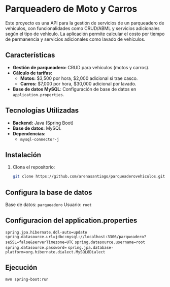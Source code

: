 # Parqueadero de Moto y Carros

Este proyecto es una API para la gestión de servicios de un parqueadero de vehículos, con funcionalidades como CRUD/ABML y servicios adicionales según el tipo de vehículo. La aplicación permite calcular el costo por tiempo de permanencia y servicios adicionales como lavado de vehículos.

## Características

- **Gestión de parqueadero:** CRUD para vehículos (motos y carros).
- **Cálculo de tarifas:** 
  - **Motos:** $3,500 por hora, $2,000 adicional si trae casco.
  - **Carros:** $7,000 por hora, $30,000 adicional por lavado.
- **Base de datos MySQL**: Configuración de base de datos en `application.properties`.

## Tecnologías Utilizadas

- **Backend:** Java (Spring Boot)
- **Base de datos:** MySQL
- **Dependencias:**
  - `mysql-connector-j`

## Instalación

1. Clona el repositorio:

   ```bash
   git clone https://github.com/arenasantiago/parqueaderovehiculos.git


## Configura la base de datos
 Base de datos: `parqueadero`
 Usuario: `root`

 ## Configuracion del application.properties
  `spring.jpa.hibernate.ddl-auto=update`
  `spring.datasource.url=jdbc:mysql://localhost:3306/parqueadero?seSSL=false&serverTimezone=UTC`
  `spring.datasource.username=root`
  `spring.datasource.password=`
  `spring.jpa.database-platform=org.hibernate.dialect.MySQL8Dialect`
 ## Ejecución
   `mvn spring-boot:run`
